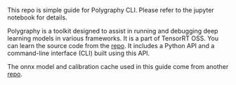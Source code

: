 This repo is simple guide for Polygraphy CLI. Please refer to the jupyter notebook for details.

Polygraphy is a toolkit designed to assist in running and debugging deep learning models in various frameworks. It is a part of TensorRT OSS. You can learn the source code from the [repo](https://github.com/NVIDIA/TensorRT/tree/master/tools/Polygraphy). 
It includes a Python API and a command-line interface (CLI) built using this API. 

The onnx model and calibration cache used in this guide come from another [repo](https://github.com/shiyongming/TensorRT_quantization_demo_cifar10).
